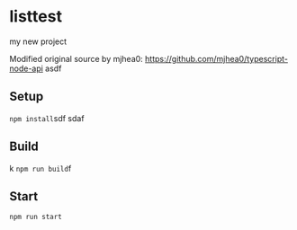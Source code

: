 # listtest

my new project

Modified original source by mjhea0: https://github.com/mjhea0/typescript-node-api
asdf
## Setup

`npm install`sdf
sdaf
## Build
k
`npm run build`f

## Start

`npm run start`
